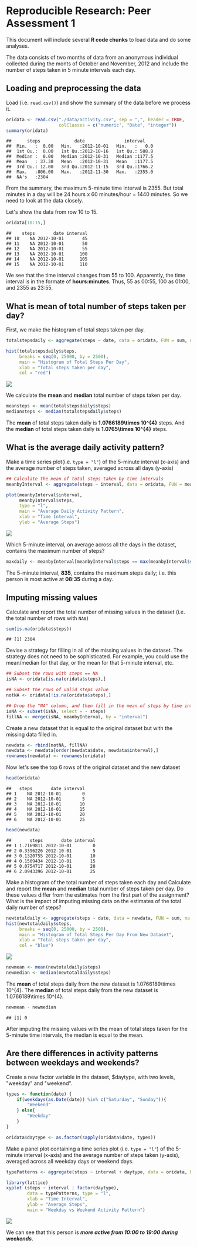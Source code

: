 # Reproducible Research: Peer Assessment 1

This document will include several **R code chunks** to load data and do some analyses. 

The data consists of two months of data from an anonymous individual collected during the monts of October and November, 2012 and include the number of steps taken in 5 minute intervals each day.  


## Loading and preprocessing the data

Load (i.e. `read.csv()`) and show the summary of the data before we process it.


```r
oridata <- read.csv("./data/activity.csv", sep = ",", header = TRUE, 
                    colClasses = c('numeric', "Date", "integer"))
summary(oridata)
```

```
##      steps             date               interval     
##  Min.   :  0.00   Min.   :2012-10-01   Min.   :   0.0  
##  1st Qu.:  0.00   1st Qu.:2012-10-16   1st Qu.: 588.8  
##  Median :  0.00   Median :2012-10-31   Median :1177.5  
##  Mean   : 37.38   Mean   :2012-10-31   Mean   :1177.5  
##  3rd Qu.: 12.00   3rd Qu.:2012-11-15   3rd Qu.:1766.2  
##  Max.   :806.00   Max.   :2012-11-30   Max.   :2355.0  
##  NA's   :2304
```

From the summary, the maximum 5-minute time interval is 2355. But total minutes in a day will be 24 hours x 60 minutes/hour = 1440 minutes. So we need to look at the data closely.

Let's show the data from row 10 to 15.


```r
oridata[10:15,]
```

```
##    steps       date interval
## 10    NA 2012-10-01       45
## 11    NA 2012-10-01       50
## 12    NA 2012-10-01       55
## 13    NA 2012-10-01      100
## 14    NA 2012-10-01      105
## 15    NA 2012-10-01      110
```



We see that the time interval changes from 55 to 100. Apparently, the time interval is in the formate of **hours:minutes**. Thus, 55 as 00:55, 100 as 01:00, and 2355 as 23:55.

## What is mean of total number of steps taken per day?

First, we make the histogram of total steps taken per day.


```r
totalstepsdaily <- aggregate(steps ~ date, data = oridata, FUN = sum, na.rm = TRUE)

hist(totalstepsdaily$steps,
     breaks = seq(0, 25000, by = 2500),
     main = "Histogram of Total Steps Per Day",
     xlab = "Total steps taken per day",
     col = "red")
```

![](PA1_template_files/figure-html/totalstepsdaily-1.png) 

We calculate the **mean** and **median** total number of steps taken per day.


```r
meansteps <- mean(totalstepsdaily$steps)
mediansteps <- median(totalstepsdaily$steps)
```

The **mean** of total steps taken daily is **1.0766189\times 10^{4}** steps. And the **median** of total steps taken daily is **1.0765\times 10^{4}** steps.

## What is the average daily activity pattern?

Make a time series plot(i.e. `type = "l"`) of the 5-minute interval (x-axis) and the average number of steps taken, averaged across all days (y-axis)


```r
## Calculate the mean of total steps taken by time intervals
meanbyInterval <- aggregate(steps ~ interval, data = oridata, FUN = mean, na.rm = TRUE)

plot(meanbyInterval$interval,
     meanbyInterval$steps,
     type = "l",
     main = "Average Daily Activity Pattern",
     xlab = "Time Interval",
     ylab = "Average Steps")
```

![](PA1_template_files/figure-html/dailypattern-1.png) 

Which 5-minute interval, on average across all the days in the dataset, contains the maximum number of steps?


```r
maxdaily <- meanbyInterval[meanbyInterval$steps == max(meanbyInterval$steps),]$interval
```

The 5-minute interval, **835**, contains the maximum steps daily; i.e. this person is most active at **08:35** during a day.

## Imputing missing values

Calculate and report the total number of missing values in the dataset (i.e. the total number of rows with `NA`s)


```r
sum(is.na(oridata$steps))
```

```
## [1] 2304
```

Devise a strategy for filling in all of the missing values in the dataset. The strategy does not need to be sophisticated. For example, you could use the mean/median for that day, or the mean for that 5-minute interval, etc.


```r
## Subset the rows with steps == NA
isNA <- oridata[is.na(oridata$steps),]

## Subset the rows of valid steps value
notNA <- oridata[!is.na(oridata$steps),]

## Drop the "NA" column, and then fill in the mean of steps by time intervals
isNA <- subset(isNA, select = - steps)
fillNA <- merge(isNA, meanbyInterval, by = "interval")
```

Create a new dataset that is equal to the original dataset but with the missing data filled in.


```r
newdata <- rbind(notNA, fillNA)
newdata <- newdata[order(newdata$date, newdata$interval),]
rownames(newdata) <- rownames(oridata)
```

Now let's see the top 6 rows of the original dataset and the new dataset


```r
head(oridata)
```

```
##   steps       date interval
## 1    NA 2012-10-01        0
## 2    NA 2012-10-01        5
## 3    NA 2012-10-01       10
## 4    NA 2012-10-01       15
## 5    NA 2012-10-01       20
## 6    NA 2012-10-01       25
```

```r
head(newdata)
```

```
##       steps       date interval
## 1 1.7169811 2012-10-01        0
## 2 0.3396226 2012-10-01        5
## 3 0.1320755 2012-10-01       10
## 4 0.1509434 2012-10-01       15
## 5 0.0754717 2012-10-01       20
## 6 2.0943396 2012-10-01       25
```


Make a histogram of the total number of steps taken each day and Calculate and report the **mean** and **median** total number of steps taken per day. Do these values differ from the estimates from the first part of the assignment? What is the impact of imputing missing data on the estimates of the total daily number of steps?


```r
newtotaldaily <- aggregate(steps ~ date, data = newdata, FUN = sum, na.rm = TRUE)
hist(newtotaldaily$steps,
     breaks = seq(0, 25000, by = 2500),
     main = "Histogram of Total Steps Per Day From New Dataset",
     xlab = "Total steps taken per day",
     col = "blue")
```

![](PA1_template_files/figure-html/newhistogram-1.png) 


```r
newmean <- mean(newtotaldaily$steps)
newmedian <- median(newtotaldaily$steps)
```

The **mean** of total steps daily from the new dataset is 1.0766189\times 10^{4}.
The **median** of total steps daily from the new dataset is 1.0766189\times 10^{4}.


```r
newmean - newmedian
```

```
## [1] 0
```

After imputing the missing values with the mean of total steps taken for the 5-minute time intervals, the median is equal to the mean.

## Are there differences in activity patterns between weekdays and weekends?

Create a new factor variable in the dataset, $daytype, with two levels, "weekday" and "weekend".


```r
types <- function(date) {
    if(weekdays(as.Date(date)) %in% c("Saturday", "Sunday")){
        "Weekend"
    } else{
        "Weekday"
    }
}

oridata$daytype <- as.factor(sapply(oridata$date, types))
```

Make a panel plot containing a time series plot (i.e. `type = "l"`) of the 5-minute interval (x-axis) and the average number of steps taken (y-axis), averaged across all weekday days or weekend days.


```r
typePatterns <- aggregate(steps ~ interval + daytype, data = oridata, FUN = mean, na.rm = TRUE)

library(lattice)
xyplot (steps ~ interval | factor(daytype),
        data = typePatterns, type = "l",
        xlab = "Time Interval",
        ylab = "Average Steps",
        main = "Weekday vs Weekend Activity Pattern")
```

![](PA1_template_files/figure-html/panelplot-1.png) 

We can see that this person is ***more active from 10:00 to 19:00 during weekends***.
